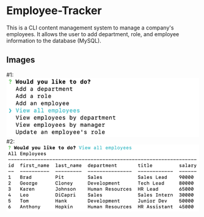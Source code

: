 # Employee-Tracker
This is a CLI content management system to manage a company's employees. It allows the user to add department, role, and employee information to the database (MySQL).

## Images
#1:
![#1](assets/images/home.png)
#2:
![#2](assets/images/all_employees.png)
